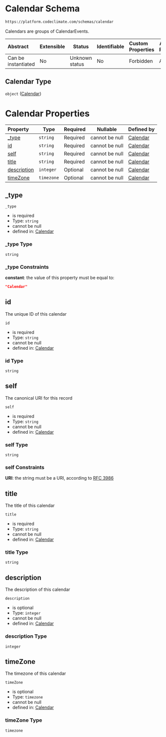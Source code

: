 # Calendar Schema

```txt
https://platform.codeclimate.com/schemas/calendar
```

Calendars are groups of CalendarEvents.


| Abstract            | Extensible | Status         | Identifiable | Custom Properties | Additional Properties | Access Restrictions | Defined In                                                                        |
| :------------------ | ---------- | -------------- | ------------ | :---------------- | --------------------- | ------------------- | --------------------------------------------------------------------------------- |
| Can be instantiated | No         | Unknown status | No           | Forbidden         | Allowed               | none                | [Calendar.schema.json](../../schemas/Calendar.schema.json "open original schema") |

## Calendar Type

`object` ([Calendar](calendar.md))

# Calendar Properties

| Property                    | Type       | Required | Nullable       | Defined by                                                                                                                      |
| :-------------------------- | ---------- | -------- | -------------- | :------------------------------------------------------------------------------------------------------------------------------ |
| [\_type](#_type)            | `string`   | Required | cannot be null | [Calendar](calendar-properties-_type.md "https&#x3A;//platform.codeclimate.com/schemas/calendar#/properties/\_type")            |
| [id](#id)                   | `string`   | Required | cannot be null | [Calendar](calendar-properties-id.md "https&#x3A;//platform.codeclimate.com/schemas/calendar#/properties/id")                   |
| [self](#self)               | `string`   | Required | cannot be null | [Calendar](calendar-properties-self.md "https&#x3A;//platform.codeclimate.com/schemas/calendar#/properties/self")               |
| [title](#title)             | `string`   | Required | cannot be null | [Calendar](calendar-properties-title.md "https&#x3A;//platform.codeclimate.com/schemas/calendar#/properties/title")             |
| [description](#description) | `integer`  | Optional | cannot be null | [Calendar](calendar-properties-description.md "https&#x3A;//platform.codeclimate.com/schemas/calendar#/properties/description") |
| [timeZone](#timeZone)       | `timezone` | Optional | cannot be null | [Calendar](calendar-properties-timezone.md "https&#x3A;//platform.codeclimate.com/schemas/calendar#/properties/timeZone")       |

## \_type




`_type`

-   is required
-   Type: `string`
-   cannot be null
-   defined in: [Calendar](calendar-properties-_type.md "https&#x3A;//platform.codeclimate.com/schemas/calendar#/properties/\_type")

### \_type Type

`string`

### \_type Constraints

**constant**: the value of this property must be equal to:

```json
"Calendar"
```

## id

The unique ID of this calendar


`id`

-   is required
-   Type: `string`
-   cannot be null
-   defined in: [Calendar](calendar-properties-id.md "https&#x3A;//platform.codeclimate.com/schemas/calendar#/properties/id")

### id Type

`string`

## self

The canonical URI for this record


`self`

-   is required
-   Type: `string`
-   cannot be null
-   defined in: [Calendar](calendar-properties-self.md "https&#x3A;//platform.codeclimate.com/schemas/calendar#/properties/self")

### self Type

`string`

### self Constraints

**URI**: the string must be a URI, according to [RFC 3986](https://tools.ietf.org/html/rfc4291 "check the specification")

## title

The title of this calendar


`title`

-   is required
-   Type: `string`
-   cannot be null
-   defined in: [Calendar](calendar-properties-title.md "https&#x3A;//platform.codeclimate.com/schemas/calendar#/properties/title")

### title Type

`string`

## description

The description of this calendar


`description`

-   is optional
-   Type: `integer`
-   cannot be null
-   defined in: [Calendar](calendar-properties-description.md "https&#x3A;//platform.codeclimate.com/schemas/calendar#/properties/description")

### description Type

`integer`

## timeZone

The timezone of this calendar


`timeZone`

-   is optional
-   Type: `timezone`
-   cannot be null
-   defined in: [Calendar](calendar-properties-timezone.md "https&#x3A;//platform.codeclimate.com/schemas/calendar#/properties/timeZone")

### timeZone Type

`timezone`
